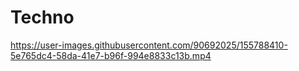 # Techno
https://user-images.githubusercontent.com/90692025/155788410-5e765dc4-58da-41e7-b96f-994e8833c13b.mp4

